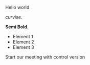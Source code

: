 Hello world

*curvise.*

**Semi Bold.**

* Element 1
* Element 2
* Element 3

Start our meeting with control version